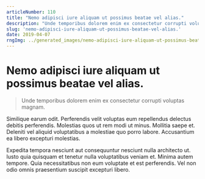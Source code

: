 ```yaml
---
articleNumber: 110
title: "Nemo adipisci iure aliquam ut possimus beatae vel alias."
description: "Unde temporibus dolorem enim ex consectetur corrupti voluptas magnam."
slug: 'nemo-adipisci-iure-aliquam-ut-possimus-beatae-vel-alias.'
date: 2019-04-07
rngImg: ../generated_images/nemo-adipisci-iure-aliquam-ut-possimus-beatae-vel-alias..jpg
---
```


# Nemo adipisci iure aliquam ut possimus beatae vel alias.

> Unde temporibus dolorem enim ex consectetur corrupti voluptas magnam.

Similique earum odit. Perferendis velit voluptas eum repellendus delectus debitis perferendis. Molestias quos ut rem modi ut minus. Mollitia saepe et. Deleniti vel aliquid voluptatibus a molestiae quo porro labore. Accusantium ea libero excepturi molestias.
 Expedita tempora nesciunt aut consequuntur nesciunt nulla architecto ut. Iusto quia quisquam et tenetur nulla voluptatibus veniam et. Minima autem tempore. Quia necessitatibus non eum voluptate et est perferendis. Vel non odio omnis praesentium suscipit excepturi libero.
